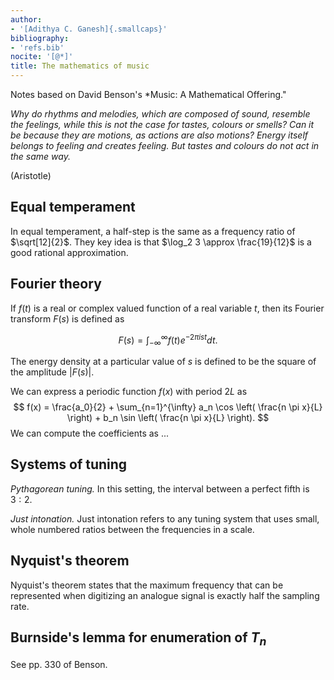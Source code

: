 ```yaml
---
author:
- '[Adithya C. Ganesh]{.smallcaps}'
bibliography:
- 'refs.bib'
nocite: '[@*]'
title: The mathematics of music
---
```


Notes based on David Benson's *Music: A Mathematical Offering."

*Why do rhythms and melodies, which are composed of
sound, resemble the feelings, while this is not the case for
tastes, colours or smells? Can it be because they are motions,
as actions are also motions? Energy itself belongs to
feeling and creates feeling. But tastes and colours do not
act in the same way.*

(Aristotle)

## Equal temperament

In equal temperament, a half-step is the same as a frequency ratio of $\sqrt[12]{2}$.  They key idea is that $\log_2 3 \approx \frac{19}{12}$ is a good rational approximation.

## Fourier theory

If $f(t)$ is a real or complex valued function of a real variable $t$, then its Fourier transform $F(s)$ is defined as

$$
F(s) = \int_{- \infty}^{\infty} f(t) e^{- 2 \pi i s t} dt.
$$

The energy density at a particular value of $s$ is defined to be the square of the amplitude $|F(s)|$.

We can express a periodic function $f(x)$ with period $2L$ as
$$
  f(x) = \frac{a_0}{2} + \sum_{n=1}^{\infty} a_n \cos \left( \frac{n \pi x}{L} \right) + b_n \sin \left( \frac{n \pi x}{L} \right).
$$
We can compute the coefficients as ...


## Systems of tuning

*Pythagorean tuning.* In this setting, the interval between a perfect fifth is $3:2$.

*Just intonation.* Just intonation refers to any tuning system that uses small, whole numbered ratios between the frequencies in a scale.


## Nyquist's theorem

Nyquist's theorem states that the maximum frequency that can be represented when digitizing an analogue signal is exactly half the sampling rate.

## Burnside's lemma for enumeration of $T_n$

See pp. 330 of Benson.



